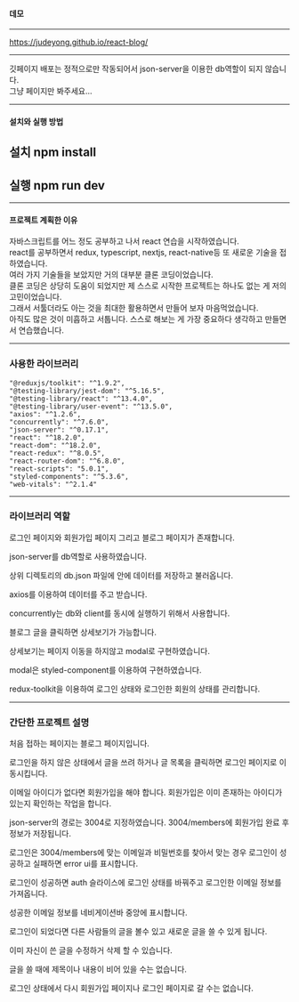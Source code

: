 #### 데모


-----


https://judeyong.github.io/react-blog/


-----


깃페이지 배포는 정적으로만 작동되어서 json-server을 이용한 db역할이 되지 않습니다.   
그냥 페이지만 봐주세요...   

-----


#### 설치와 실행 방법


## 설치 npm install   
## 실행 npm run dev   


-----


#### 프로젝트 계획한 이유   
자바스크립트를 어느 정도 공부하고 나서 react 연습을 시작하였습니다.   
react를 공부하면서 redux, typescript, nextjs, react-native등 또 새로운 기술을 접하였습니다.   
여러 가지 기술들을 보았지만 거의 대부분 클론 코딩이었습니다.   
클론 코딩은 상당히 도움이 되었지만 제 스스로 시작한 프로젝트는 하나도 없는 게 저의 고민이었습니다.   
그래서 서툴더라도 아는 것을 최대한 활용하면서 만들어 보자 마음먹었습니다.   
아직도 많은 것이 미흡하고 서툽니다. 스스로 해보는 게 가장 중요하다 생각하고 만들면서 연습했습니다.   


-----


### 사용한 라이브러리   

    "@reduxjs/toolkit": "^1.9.2",   
    "@testing-library/jest-dom": "^5.16.5",    
    "@testing-library/react": "^13.4.0",    
    "@testing-library/user-event": "^13.5.0",    
    "axios": "^1.2.6",    
    "concurrently": "^7.6.0",    
    "json-server": "^0.17.1",    
    "react": "^18.2.0",    
    "react-dom": "^18.2.0",    
    "react-redux": "^8.0.5",    
    "react-router-dom": "^6.8.0",    
    "react-scripts": "5.0.1",    
    "styled-components": "^5.3.6",    
    "web-vitals": "^2.1.4"    


-----


### 라이브러리 역할
로그인 페이지와 회원가입 페이지 그리고 블로그 페이지가 존재합니다.   

json-server를 db역할로 사용하였습니다.    

상위 디렉토리의 db.json 파일에 안에 데이터를 저장하고 불러옵니다.   

axios를 이용하여 데이터를 주고 받습니다.   

concurrently는 db와 client를 동시에 실행하기 위해서 사용합니다.    

블로그 글을 클릭하면 상세보기가 가능합니다.   

상세보기는 페이지 이동을 하지않고 modal로 구현하였습니다.   

modal은 styled-component를 이용하여 구현하였습니다.   

redux-toolkit을 이용하여 로그인 상태와 로그인한 회원의 상태를 관리합니다.


-----


### 간단한 프로젝트 설명   

처음 접하는 페이지는 블로그 페이지입니다.   

로그인을 하지 않은 상태에서 글을 쓰려 하거나 글 목록을 클릭하면 로그인 페이지로 이동시킵니다.    

이메일 아이디가 없다면 회원가입을 해야 합니다. 회원가입은 이미 존재하는 아이디가 있는지 확인하는 작업을 합니다.   

json-server의 경로는 3004로 지정하였습니다. 3004/members에 회원가입 완료 후 정보가 저장됩니다.    

로그인은 3004/members에 맞는 이메일과 비밀번호를 찾아서 맞는 경우 로그인이 성공하고 실패하면 error ui를 표시합니다.    

로그인이 성공하면 auth 슬라이스에 로그인 상태를 바꿔주고 로그인한 이메일 정보를 가져옵니다.    

성공한 이메일 정보를 네비게이션바 중앙에 표시합니다.     

로그인이 되었다면 다른 사람들의 글을 볼수 있고 새로운 글을 쓸 수 있게 됩니다.     

이미 자신이 쓴 글을 수정하거 삭제 할 수 있습니다.    

글을 쓸 때에 제목이나 내용이 비어 있을 수는 없습니다.   

로그인 상태에서 다시 회원가입 페이지나 로그인 페이지로 갈 수는 없습니다.   


